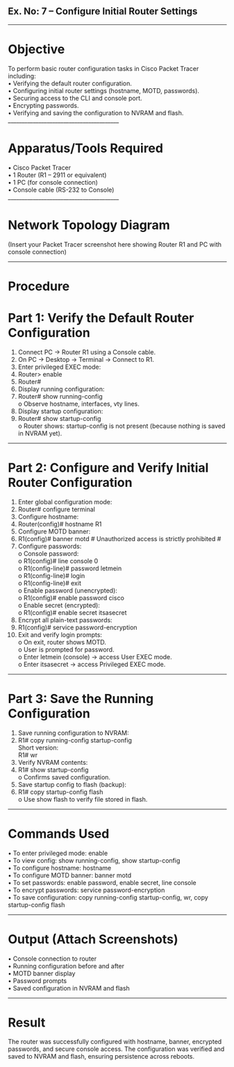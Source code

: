 ## Ex. No: 7 – Configure Initial Router Settings
________________________________________
# Objective
To perform basic router configuration tasks in Cisco Packet Tracer including:<br>
•	Verifying the default router configuration.<br>
•	Configuring initial router settings (hostname, MOTD, passwords).<br>
•	Securing access to the CLI and console port.<br>
•	Encrypting passwords.<br>
•	Verifying and saving the configuration to NVRAM and flash.<br>
________________________________________<br>
# Apparatus/Tools Required
•	Cisco Packet Tracer<br>
•	1 Router (R1 – 2911 or equivalent)<br>
•	1 PC (for console connection)<br>
•	Console cable (RS-232 to Console)<br>
________________________________________<br>
# Network Topology Diagram
(Insert your Packet Tracer screenshot here showing Router R1 and PC with console connection)
________________________________________
# Procedure
# Part 1: Verify the Default Router Configuration
1.	Connect PC → Router R1 using a Console cable.<br>
2.	On PC → Desktop → Terminal → Connect to R1.<br>
3.	Enter privileged EXEC mode:<br>
4.	Router> enable<br>
5.	Router#<br>
6.	Display running configuration:<br>
7.	Router# show running-config<br>
o	Observe hostname, interfaces, vty lines.<br>
8.	Display startup configuration:<br>
9.	Router# show startup-config<br>
o	Router shows: startup-config is not present (because nothing is saved in NVRAM yet).<br>
________________________________________
# Part 2: Configure and Verify Initial Router Configuration
1.	Enter global configuration mode:<br>
2.	Router# configure terminal<br>
3.	Configure hostname:<br>
4.	Router(config)# hostname R1<br>
5.	Configure MOTD banner:<br>
6.	R1(config)# banner motd # Unauthorized access is strictly prohibited #<br>
7.	Configure passwords:<br>
o	Console password:<br>
o	R1(config)# line console 0<br>
o	R1(config-line)# password letmein<br>
o	R1(config-line)# login<br>
o	R1(config-line)# exit<br>
o	Enable password (unencrypted):<br>
o	R1(config)# enable password cisco<br>
o	Enable secret (encrypted):<br>
o	R1(config)# enable secret itsasecret<br>
8.	Encrypt all plain-text passwords:<br>
9.	R1(config)# service password-encryption<br>
10.	Exit and verify login prompts:<br>
o	On exit, router shows MOTD.<br>
o	User is prompted for password.<br>
o	Enter letmein (console) → access User EXEC mode.<br>
o	Enter itsasecret → access Privileged EXEC mode.<br>
________________________________________
# Part 3: Save the Running Configuration
1.	Save running configuration to NVRAM:<br>
2.	R1# copy running-config startup-config<br>
Short version:<br>
R1# wr<br>
3.	Verify NVRAM contents:<br>
4.	R1# show startup-config<br>
o	Confirms saved configuration.<br>
5.	Save startup config to flash (backup):<br>
6.	R1# copy startup-config flash<br>
o	Use show flash to verify file stored in flash.<br>
________________________________________
# Commands Used
•	To enter privileged mode: enable<br>
•	To view config: show running-config, show startup-config<br>
•	To configure hostname: hostname<br>
•	To configure MOTD banner: banner motd<br>
•	To set passwords: enable password, enable secret, line console<br>
•	To encrypt passwords: service password-encryption<br>
•	To save configuration: copy running-config startup-config, wr, copy startup-config flash<br>
________________________________________
# Output (Attach Screenshots)
•	Console connection to router<br>
•	Running configuration before and after<br>
•	MOTD banner display<br>
•	Password prompts<br>
•	Saved configuration in NVRAM and flash<br>
________________________________________
# Result
The router was successfully configured with hostname, banner, encrypted passwords, and secure console access. The configuration was verified and saved to NVRAM and flash, ensuring persistence across reboots.

